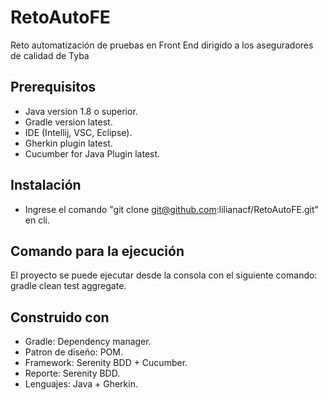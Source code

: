 # RetoAutoFE
Reto automatización de pruebas en Front End dirigido a los aseguradores de calidad de Tyba

## Prerequisitos

- Java version 1.8 o superior.
- Gradle version latest.
- IDE (Intellij, VSC, Eclipse).
- Gherkin plugin latest. 
- Cucumber for Java Plugin latest.

## Instalación 

- Ingrese el comando "git clone git@github.com:lilianacf/RetoAutoFE.git" en cli.

## Comando para la ejecución 

El proyecto se puede ejecutar desde la consola con el siguiente comando: gradle clean test aggregate.

## Construido con 

- Gradle: Dependency manager.
- Patron de diseño: POM.
- Framework: Serenity BDD + Cucumber. 
- Reporte: Serenity BDD.
- Lenguajes: Java + Gherkin.